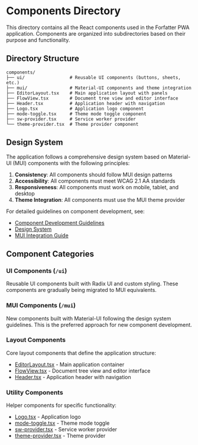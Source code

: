 # Components Directory

This directory contains all the React components used in the Forfatter PWA application. Components are organized into subdirectories based on their purpose and functionality.

## Directory Structure

```
components/
├── ui/                 # Reusable UI components (buttons, sheets, etc.)
├── mui/                # Material-UI components and theme integration
├── EditorLayout.tsx    # Main application layout with panels
├── FlowView.tsx        # Document tree view and editor interface
├── Header.tsx          # Application header with navigation
├── Logo.tsx            # Application logo component
├── mode-toggle.tsx     # Theme mode toggle component
├── sw-provider.tsx     # Service worker provider
└── theme-provider.tsx  # Theme provider component
```

## Design System

The application follows a comprehensive design system based on Material-UI (MUI) components with the following principles:

1. **Consistency**: All components should follow MUI design patterns
2. **Accessibility**: All components must meet WCAG 2.1 AA standards
3. **Responsiveness**: All components must work on mobile, tablet, and desktop
4. **Theme Integration**: All components must use the MUI theme provider

For detailed guidelines on component development, see:
- [Component Development Guidelines](../docs/component-guidelines.md)
- [Design System](../docs/design-system.md)
- [MUI Integration Guide](../docs/mui-integration.md)

## Component Categories

### UI Components (`/ui`)
Reusable UI components built with Radix UI and custom styling. These components are gradually being migrated to MUI equivalents.

### MUI Components (`/mui`)
New components built with Material-UI following the design system guidelines. This is the preferred approach for new component development.

### Layout Components
Core layout components that define the application structure:
- [EditorLayout.tsx](EditorLayout.tsx) - Main application container
- [FlowView.tsx](FlowView.tsx) - Document tree view and editor interface
- [Header.tsx](Header.tsx) - Application header with navigation

### Utility Components
Helper components for specific functionality:
- [Logo.tsx](Logo.tsx) - Application logo
- [mode-toggle.tsx](mode-toggle.tsx) - Theme mode toggle
- [sw-provider.tsx](sw-provider.tsx) - Service worker provider
- [theme-provider.tsx](theme-provider.tsx) - Theme provider